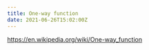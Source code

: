 ```yaml
---
title: One-way function
date: 2021-06-26T15:02:00Z
---
```


https://en.wikipedia.org/wiki/One-way_function
